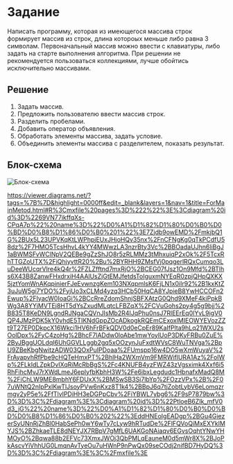 # **Задание**

Написать программу, которая из имеющегося массива строк формирует массив из строк, длина котороых меньше либо равна 3 символам. Первоначальный массив можно ввести с клавиатуры, либо задать на старте выполнения алгоритма. При решении не рекомендуется пользоваться коллекциями, лучше обойтись исключительно массивами.

## Решение

1. Задать массив.
2. Предложить пользователю ввести массив строк.
3. Разделить пробелами.
4. Добавить оператор объявления.
5. Обработать элементы массива, задать условие.
6. Объединить элементы массива с разделителем, показать результат.

## Блок-схема

![Блок-схема](ForMainMetod.jpg)

https://viewer.diagrams.net/?tags=%7B%7D&highlight=0000ff&edit=_blank&layers=1&nav=1&title=ForMainMetod.html#R%3Cmxfile%20pages%3D%222%22%3E%3Cdiagram%20id%3D%2269VN77ikffqXs-CPqA7p%22%20name%3D%22%D0%A1%D1%82%D1%80%D0%B0%D0%BD%D0%B8%D1%86%D0%B0%201%22%3E7Zjdb9owEMD%2FmkjbQ1G%2BUx5L23UPVKqKtLWPhpjEUxJHjoHQv35nx%2FnCFNgKg0qTkPCdfU58dz%2F7HMO5TcsHhvL4kYY4MWwzLA3nzrBty3Vc%2BBOadaUJhn6liBgJ1aBWMSFvWClNpV2QEBe9gZzShJO8r5zRLMMz3tMhxuiqP2xOk%2F5TcxRhTTGZoUTX%2FiQhjyvttR20%2Bu%2BYRHH9ZMsfVj0pqgerlRQxCumqo3LuDeeWUcqrVlre4kQ4r%2FZLZfftnd7mxRjO%2BCEG07fJsz1On9Mfd%2BTlhs6X43B8ZanwFHxdrxiH4AAlUsZjGtEMJfetdsToIguxmNYEqR0zpjQHpQXKX5jztYomWnAKqpinierFJeEvwnzgKem103NXqpmlsK6FjLN1x0iIr92%2B1kxKtZ3uJuW5gi7YDO%2FyjUo3xCLMd4yzq3HCb50HqCA8YJpieB8YwHCCOFn2Ewup%2FIyacW0IoaGi%2BCcRreZdomShnjSBFXAtzG0Qhd9XMeF4kiPpkBWg3A8YYjMVTEj8HT5dYsZxudMLqtcLFBZqX%2FCVuGohs2py4g5g9bjj%2B835T8KeDN9LgndRJNgaCQVnJIsMb2R4IJqPhu0nsJ7RlEErEq0lYvL9igV0QP4JMzPDK5kY0vhdE5TIKNdGppZOcADkogkRQEmCExoxlMIEOWYEVozZZt9T27EP0DkpcX16Wkci1HV6hFrBFkQDV0d0eCpEr89KaIfPlta9hLq21WXU2sOolDpx%2FyC4zoHg%2BhcF7lADdw0loAbe1mwYoylUoP3DKyFRBu0ZuE%2ByJBggUOLdqI6UhGGVLLggb2gq5xOOzynJuFxdtWVsC8WuTNVga%2BpU9ZBeKbgNwitzADW03QOxPuIPDoaa%2FUmspp16w4DO5wXmWuyaV%2FrAyapvhRfPbe9cHQTeHmxPT%2BhlHa2WXmVm9FMRWiflURA1Az%2FoIWp%2FLkIdLZpkDvIXqRiMcRbBgS%2Fc4KNUFB4yzFWZ43zVgsximk4Xxf6i5RhFihcMvJ7rXWdLmeJ6eplyfbKbhH3W%2Fe6ibxLegdudc1HbnafxMadQ8M%2FiChLW9ME8mbhY6FDUxX%2BMSwSB3Sj7lbYp%2FOzzVPx%2B%2F07uWNtQ2nIpPxlKwTlJsoyPVw6nKxz8T1k4%2BBpJ6q7tjZobtLybV6eLomqzrmgv2yP5e%2FfTlvlPDiHH3eDGPpCbv%2FiYBWL7ybg6%2F9sP7879bw%3D%3D%3C%2Fdiagram%3E%3Cdiagram%20id%3D%22PtloeB6ZIk_mfV0d3_jG%22%20name%3D%22%D0%A1%D1%82%D1%80%D0%B0%D0%BD%D0%B8%D1%86%D0%B0%202%22%3EddHNEoIgEADgp%2BGu4GiezerSyUNnRjZhBl0HabSePh0wY6wTy7cLyw9hRTudDe%2FlFQVoQiMxEXYklMYJS%2BZhkaeTLE8dNEYJX7RBpV7gMfL6UAKGoNAiaqv6EGvsOqhtYNwYHMOyO%2Bqwa88b2EFVc73XmxJWOj3QbPMLqEauneM0d5mWr8X%2BJoPkAscvYiVhhUG0LmqnAvTyeOu7uHWnP9nPwQx09seCOdj2nifBD7HyDQ%3D%3D%3C%2Fdiagram%3E%3C%2Fmxfile%3E
